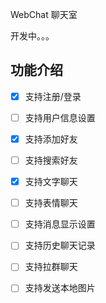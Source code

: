 WebChat 聊天室

开发中。。。

## 功能介绍

- [x] 支持注册/登录

- [ ] 支持用户信息设置

- [x] 支持添加好友

- [ ] 支持搜索好友

- [x] 支持文字聊天

- [ ] 支持表情聊天

- [ ] 支持消息显示设置

- [ ] 支持历史聊天记录

- [ ] 支持拉群聊天

- [ ] 支持发送本地图片

